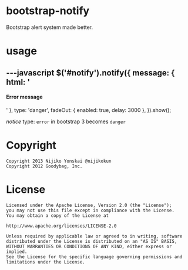 bootstrap-notify
================

Bootstrap alert system made better.

# usage

---javascript
$('#notify').notify({
    message: {
        html: '<h4>Error message</h4>'
    },
    type: 'danger',
    fadeOut: {
      enabled: true,
      delay: 3000
    },
}).show();
---

*notice* type: `error` in bootstrap 3 becomes `danger`

# Copyright

    Copyright 2013 Nijiko Yonskai @nijikokun
    Copyright 2012 Goodybag, Inc.

# License
    Licensed under the Apache License, Version 2.0 (the "License");
    you may not use this file except in compliance with the License.
    You may obtain a copy of the License at

    http://www.apache.org/licenses/LICENSE-2.0

    Unless required by applicable law or agreed to in writing, software
    distributed under the License is distributed on an "AS IS" BASIS,
    WITHOUT WARRANTIES OR CONDITIONS OF ANY KIND, either express or implied.
    See the License for the specific language governing permissions and
    limitations under the License.
